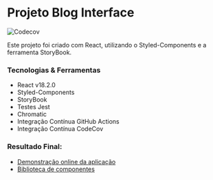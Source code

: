 # Projeto Blog Interface

![Codecov](https://img.shields.io/codecov/c/github/edmilsondmx/projeto_blog_interface)

Este projeto foi criado com React, utilizando o Styled-Components e a ferramenta StoryBook.

### Tecnologias & Ferramentas

<ul>
    <li>React v18.2.0</li>
    <li>Styled-Components</li>
    <li>StoryBook</li>
    <li>Testes Jest</li>
    <li>Chromatic</li>
    <li>Integração Contínua GitHub Actions</li>
    <li>Integração Contínua CodeCov</li>
</ul>

### Resultado Final:

- [Demonstração online da aplicação](https://projeto-blog-interface.vercel.app/)
- [Biblioteca de componentes](https://)
